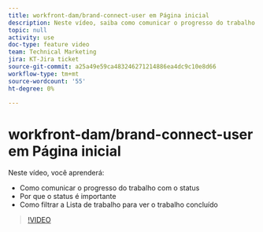 ```yaml
---
title: workfront-dam/brand-connect-user em Página inicial
description: Neste vídeo, saiba como comunicar o progresso do trabalho com o status e filtrar a Lista de trabalho para ver o trabalho concluído.
topic: null
activity: use
doc-type: feature video
team: Technical Marketing
jira: KT-Jira ticket
source-git-commit: a25a49e59ca483246271214886ea4dc9c10e8d66
workflow-type: tm+mt
source-wordcount: '55'
ht-degree: 0%

---
```


# workfront-dam/brand-connect-user em Página inicial

Neste vídeo, você aprenderá:

* Como comunicar o progresso do trabalho com o status
* Por que o status é importante
* Como filtrar a Lista de trabalho para ver o trabalho concluído

>[!VIDEO](https://video.tv.adobe.com/v/335104/?quality=12&learn=on)
